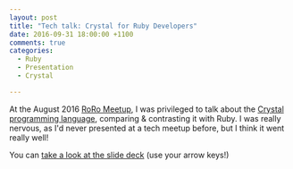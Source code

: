 ```yaml
---
layout: post
title: "Tech talk: Crystal for Ruby Developers"
date: 2016-09-31 18:00:00 +1100
comments: true
categories:
  - Ruby
  - Presentation
  - Crystal

---
```


At the August 2016 [RoRo Meetup][roro], I was privileged to talk about the [Crystal programming language][crystal], comparing & contrasting it with Ruby. I was really nervous, as I'd never presented at a tech meetup before, but I think it went really well!

You can [take a look at the slide deck][deck] (use your arrow keys!)

[deck]: /presentations/crystal-roro-aug-2016/
[roro]: https://www.meetup.com/Ruby-On-Rails-Oceania-Melbourne/
[crystal]: https://crystal-lang.org/
